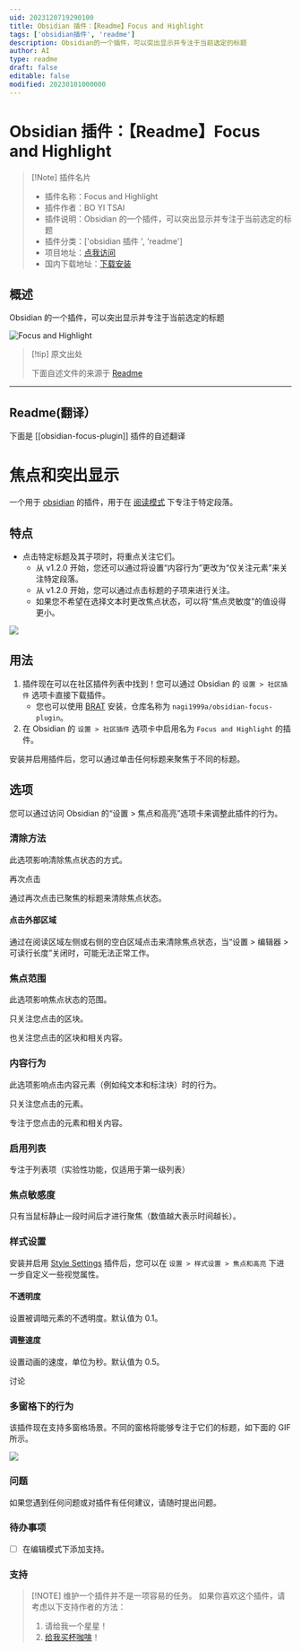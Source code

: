 ```yaml
---
uid: 2023120719290100
title: Obsidian 插件：【Readme】Focus and Highlight
tags: ['obsidian插件', 'readme']
description: Obsidian的一个插件，可以突出显示并专注于当前选定的标题
author: AI
type: readme
draft: false
editable: false
modified: 20230101000000
---
```


# Obsidian 插件：【Readme】Focus and Highlight

> [!Note] 插件名片
> - 插件名称：Focus and Highlight
> - 插件作者：BO YI TSAI
> - 插件说明：Obsidian 的一个插件，可以突出显示并专注于当前选定的标题
> - 插件分类：['obsidian 插件 ', 'readme']
> - 项目地址：[点我访问](https://github.com/nagi1999a/obsidian-focus-plugin)
> - 国内下载地址：[下载安装](https://pkmer.cn/products/plugin/pluginMarket/?obsidian-focus-plugin)

## 概述

Obsidian 的一个插件，可以突出显示并专注于当前选定的标题

![Focus and Highlight](https://cdn.pkmer.cn/covers/obsidian-focus-plugin_new.gif!pkmer)

> [!tip] 原文出处
>
>下面自述文件的来源于 [Readme](https://ghproxy.net/https://raw.githubusercontent.com/nagi1999a/obsidian-focus-plugin/master/README.md)
>

---

## Readme(翻译）

下面是 [[obsidian-focus-plugin]] 插件的自述翻译

# 焦点和突出显示

一个用于 [obsidian](https://obsidian.md/) 的插件，用于在 [阅读模式](https://help.obsidian.md/How+to/Read+and+edit+modes) 下专注于特定段落。

## 特点

- 点击特定标题及其子项时，将重点关注它们。
    - 从 v1.2.0 开始，您还可以通过将设置“内容行为”更改为“仅关注元素”来关注特定段落。
    - 从 v1.2.0 开始，您可以通过点击标题的子项来进行关注。
    - 如果您不希望在选择文本时更改焦点状态，可以将“焦点灵敏度”的值设得更小。

![](https://cdn.pkmer.cn/covers/obsidian-focus-plugin_2_0.gif!pkmer)

## 用法

1. 插件现在可以在社区插件列表中找到！您可以通过 Obsidian 的 `设置 > 社区插件` 选项卡直接下载插件。
    - 您也可以使用 [BRAT](https://github.com/TfTHacker/obsidian42-brat) 安装，仓库名称为 `nagi1999a/obsidian-focus-plugin`。
2. 在 Obsidian 的 `设置 > 社区插件` 选项卡中启用名为 `Focus and Highlight` 的插件。

安装并启用插件后，您可以通过单击任何标题来聚焦于不同的标题。

## 选项

您可以通过访问 Obsidian 的“设置 > 焦点和高亮”选项卡来调整此插件的行为。

### 清除方法

此选项影响清除焦点状态的方式。

再次点击

通过再次点击已聚焦的标题来清除焦点状态。

#### 点击外部区域

通过在阅读区域左侧或右侧的空白区域点击来清除焦点状态，当“设置 > 编辑器 > 可读行长度”关闭时，可能无法正常工作。

### 焦点范围

此选项影响焦点状态的范围。

只关注您点击的区块。

也关注您点击的区块和相关内容。

### 内容行为

此选项影响点击内容元素（例如纯文本和标注块）时的行为。

只关注您点击的元素。

专注于您点击的元素和相关内容。

### 启用列表

专注于列表项（实验性功能，仅适用于第一级列表）

### 焦点敏感度

只有当鼠标静止一段时间后才进行聚焦（数值越大表示时间越长）。

### 样式设置

安装并启用 [Style Settings](https://github.com/mgmeyers/obsidian-style-settings) 插件后，您可以在 `设置 > 样式设置 > 焦点和高亮` 下进一步自定义一些视觉属性。

#### 不透明度

设置被调暗元素的不透明度。默认值为 0.1。

#### 调整速度

设置动画的速度，单位为秒。默认值为 0.5。

讨论

### 多窗格下的行为

该插件现在支持多窗格场景。不同的窗格将能够专注于它们的标题，如下面的 GIF 所示。

![](https://cdn.pkmer.cn/covers/obsidian-focus-plugin_2_1.gif!pkmer)

### 问题

如果您遇到任何问题或对插件有任何建议，请随时提出问题。

### 待办事项

- [ ] 在编辑模式下添加支持。

### 支持

> [!NOTE] 维护一个插件并不是一项容易的任务。
> 如果你喜欢这个插件，请考虑以下支持作者的方法：
> 1. 请给我一个星星！
> 2. [给我买杯咖啡](https://www.buymeacoffee.com/nagi1999a)！